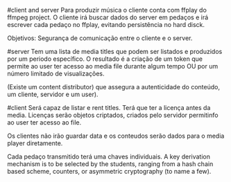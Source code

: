 #client and server
Para produzir música o cliente conta com ffplay  do ffmpeg project.
O cliente irá buscar dados do server em pedaços e irá escrever cada pedaço no ffplay, evitando persistência no hard disck.

Objetivos:
Segurança de comunicação entre o cliente e o server.


#server
Tem uma lista de media titles que podem ser listados e produzidos por um periodo específico.
O resultado é a criação de um token que permite ao user ter acesso ao media file durante algum tempo OU por um número limitado de visualizações.


(Existe um content distributor) que assegura a autenticidade do conteúdo, um cliente, servidor e um user).

#client
Será capaz de listar e rent titles.
Terá que ter a licença antes da media.
Licenças serão objetos criptados, criados pelo servidor permitinfo ao user ter acesso ao file.

Os clientes não irão guardar data e os conteudos serão dados para o media player diretamente.

Cada pedaço transmitido terá uma chaves individuais.
A key derivation mechanism is to be selected by
the students, ranging from a hash chain based scheme, counters, or asymmetric cryptography (to name a few).

